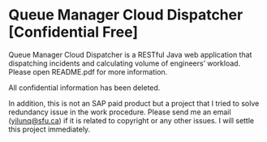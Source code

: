 # Queue Manager Cloud Dispatcher [Confidential Free]
Queue Manager Cloud Dispatcher is a RESTful Java web application that dispatching incidents and calculating volume of engineers’ workload. Please open README.pdf for more information.

All confidential information has been deleted.

In addition, this is not an SAP paid product but a project that I tried to solve redundancy issue in the work procedure. Please send me an email (yilunq@sfu.ca) if it is related to copyright or any other issues. I will settle this project immediately. 
